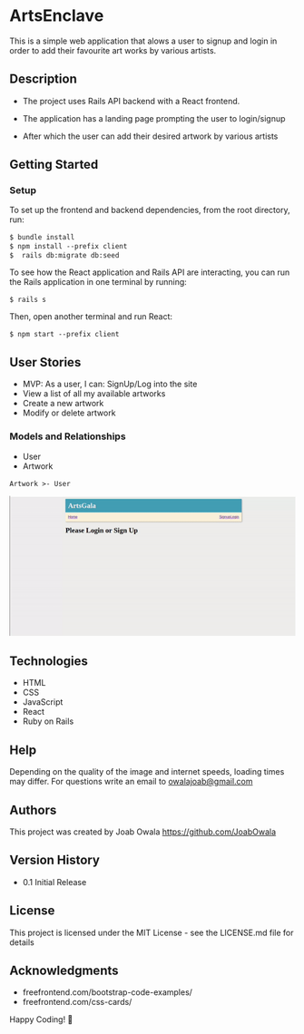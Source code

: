# ArtsEnclave

This is a simple web application that alows a user to signup and login in order to add their favourite art works by various artists.

## Description

- The project uses Rails API backend with a React frontend.

- The application has a landing page prompting the user to login/signup
- After which the user can add their desired artwork by various artists

## Getting Started

### Setup

To set up the frontend and backend dependencies, from the root directory, run:

```console
$ bundle install
$ npm install --prefix client
$  rails db:migrate db:seed
```

To see how the React application and Rails API are interacting, you can run the Rails application in one terminal by running:

```console
$ rails s
```

Then, open another terminal and run React:

```console
$ npm start --prefix client
```

## User Stories

- MVP: As a user, I can:
  SignUp/Log into the site
- View a list of all my available artworks
- Create a new artwork
- Modify or delete artwork

### Models and Relationships

- User
- Artwork

```
Artwork >- User

```

![ArtsEnclave navigation](client/assets/artsenclave.gif)

## Technologies

- HTML
- CSS
- JavaScript
- React
- Ruby on Rails

## Help

Depending on the quality of the image and internet speeds, loading times may differ. For questions write an email to owalajoab@gmail.com

## Authors

This project was created by Joab Owala https://github.com/JoabOwala

## Version History

- 0.1
  Initial Release

## License

This project is licensed under the MIT License - see the LICENSE.md file for details

## Acknowledgments

- freefrontend.com/bootstrap-code-examples/
- freefrontend.com/css-cards/

Happy Coding! 💪
